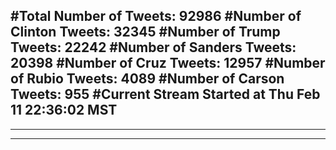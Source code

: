 #Total Number of Tweets: 92986 
#Number of Clinton Tweets: 32345
#Number of Trump Tweets: 22242
#Number of Sanders Tweets: 20398
#Number of Cruz Tweets: 12957
#Number of Rubio Tweets: 4089
#Number of Carson Tweets: 955
#Current Stream Started at Thu Feb 11 22:36:02 MST
---
---
---
